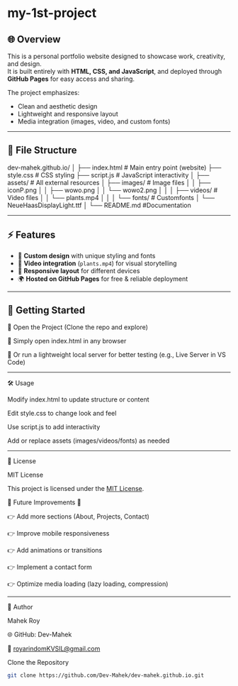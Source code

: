 # my-1st-project

## 🌐 Overview

This is a personal portfolio website designed to showcase work, creativity, and design.  
It is built entirely with **HTML, CSS, and JavaScript**, and deployed through **GitHub Pages** for easy access and sharing.  

The project emphasizes:
- Clean and aesthetic design  
- Lightweight and responsive layout  
- Media integration (images, video, and custom fonts)  

---

## 📂 File Structure

dev-mahek.github.io/
│
├── index.html                 # Main entry point (website)
├── style.css                  # CSS styling
├── script.js                  # JavaScript interactivity
│
├── assets/                    # All external resources
│   ├── images/                # Image files
│   │   ├── iconP.png
│   │   ├── wowo.png
│   │   └── wowo2.png
│   │
│   ├── videos/                # Video files
│   │   └── plants.mp4
│   │
│   └── fonts/                 # Customfonts
│       └── NeueHaasDisplayLight.ttf
│
└── README.md                  #Documentation

---

## ⚡ Features

- 🎨 **Custom design** with unique styling and fonts  
- 🎥 **Video integration** (`plants.mp4`) for visual storytelling  
- 📱 **Responsive layout** for different devices  
- 🌍 **Hosted on GitHub Pages** for free & reliable deployment  

---

## 🚀 Getting Started

🔴  Open the Project (Clone the repo and explore)
  
🔴  Simply open index.html in any browser
  
🔴  Or run a lightweight local server for better testing (e.g., Live Server in VS Code)

---

🛠️ Usage

 Modify index.html to update structure or content
  
 Edit style.css to change look and feel
  
 Use script.js to add interactivity
  
 Add or replace assets (images/videos/fonts) as needed

---

📜 License

  MIT License
  
  This project is licensed under the [MIT License](./LICENSE).


🔮 Future Improvements 🎯

👉 Add more sections (About, Projects, Contact)
  
👉  Improve mobile responsiveness
  
👉  Add animations or transitions
  
👉  Implement a contact form
  
👉  Optimize media loading (lazy loading, compression)

---

👤 Author

Mahek Roy

🌐 GitHub: Dev-Mahek

📧 royarindomKVSIL@gmail.com

Clone the Repository

```bash
git clone https://github.com/Dev-Mahek/dev-mahek.github.io.git
